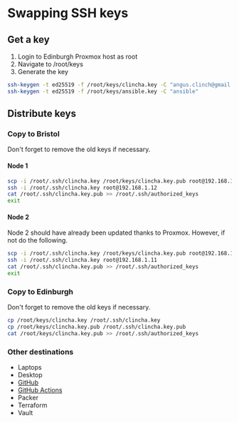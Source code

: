 # Swapping SSH keys

## Get a key

1. Login to Edinburgh Proxmox host as root
2. Navigate to /root/keys
3. Generate the key

```bash
ssh-keygen -t ed25519 -f /root/keys/clincha.key -C "angus.clinch@gmail.com"
ssh-keygen -t ed25519 -f /root/keys/ansible.key -C "ansible"
```

## Distribute keys

### Copy to Bristol

Don't forget to remove the old keys if necessary.

#### Node 1

```bash
scp -i /root/.ssh/clincha.key /root/keys/clincha.key.pub root@192.168.1.12:/root/.ssh/clincha.key.pub
ssh -i /root/.ssh/clincha.key root@192.168.1.12
cat /root/.ssh/clincha.key.pub >> /root/.ssh/authorized_keys
exit
```

#### Node 2

Node 2 should have already been updated thanks to Proxmox. However, if not do the following.

```bash
scp -i /root/.ssh/clincha.key /root/keys/clincha.key.pub root@192.168.1.11:/root/.ssh/clincha.key.pub
ssh -i /root/.ssh/clincha.key root@192.168.1.11
cat /root/.ssh/clincha.key.pub >> /root/.ssh/authorized_keys
exit
```

### Copy to Edinburgh

Don't forget to remove the old keys if necessary.

```bash
cp /root/keys/clincha.key /root/.ssh/clincha.key
cp /root/keys/clincha.key.pub /root/.ssh/clincha.key.pub
cat /root/keys/clincha.key.pub >> /root/.ssh/authorized_keys
```

### Other destinations

- Laptops
- Desktop
- [GitHub](https://docs.github.com/en/authentication/connecting-to-github-with-ssh/adding-a-new-ssh-key-to-your-github-account)
- [GitHub Actions](https://github.com/clincha/clinch-home/settings/secrets/actions)
- Packer
- Terraform
- Vault
